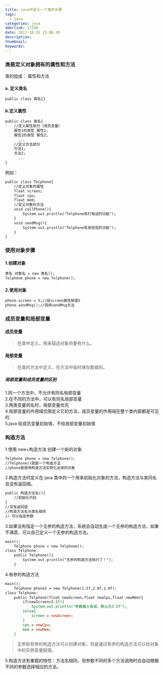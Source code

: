 ```yaml
---
title: java中定义一个类的步骤
tags:
  - java
categories: java
abbrlink: 17330
date: 2017-10-31 15:06:30
description:
thumbnail:
keywords:
---
```


### 类是定义对象拥有的属性和方法

类的组成： 属性和方法

#### a. 定义类名

```jsp
public class 类名{}
```

<!--more-->

#### b.定义属性

```jsp
public class 类名{
    //定义属性部分（成员变量）
    属性1的类型 属性1;
    属性2的类型 属性2;
      ...
    //定义方法部分
    方法1;
    方法2;
      ...
}
```

例如：

```jsp
public class Telphone{
    //定义对象的属性
    float screen;
    float cpu;
    float mem;
    //定义对象的方法
    void callPhone(){
        System.out.println("Telphone有打电话的功能");
    }
    void sendMsg(){
        System.out.println("Telphone有发短信的功能");
    }
}
```

### 使用对象步骤

#### 1.创建对象

```jsp
类名 对象名 = new 类名();
Telphone phone = new Telphone();
```

#### 2.使用对象

```jsp
phone.screen = 5;//给screen属性赋值5
phone.sendMsg();//调用sendMsg方法
```

### 成员变量和局部变量

#### 成员变量

> 在类中定义，用来描述对象将要有什么。

#### 局部变量

> 在类的方法中定义，在方法中临时保存数据的。

##### 局部变量和成员变量的区别

1.同一个方法中，不允许有同名局部变量  
2.在不同的方法中，可以有同名局部变量  
3.两类变量同名时，局部变量优先  
4.局部变量的作用域仅限定义它的方法，成员变量的作用域在整个类内部都是可见的  
5.java 给成员变量初始值，不给局部变量初始值

### 构造方法

1.使用 new+构造方法 创建一个新的对象

```jsp
Telphone phone = new Telphone();
//Telphone()就是一个构造方法
//phone是使用构造方法实例化出来的对象
```

2.构造方法时定义在 java 类中的一个用来初始化对象的方法，构造方法与类同名且没有返回值。

```jsp
public 构造方法名(){
    //初始化代码
}
//没有返回值
//构造方法名与类名相同
// 可以指定参数
```

3.如果没有指定一个无参的构造方法，系统会自动生成一个无参的构造方法，如果不满意，可以自己定义一个无参的构造方法。

```jsp
main():
    Telphone phone = new Telphone();
class Telphone:
    public Telphone(){
        System.out.println("无参的构造方法执行了！");
    }
```

4.有参的构造方法

```jsp
main():
    Telphone phone2 = new Telphone(1.5f,2.0f,2.0f);
class Telphone:
    public Telphone(float newScreen,float newCpu,float newMem){
        if(newScreen<3.5f){
            System.out.println("参数输入有误，默认为3.5f");
        }else{
            screen = newScreen;
        }
        cpu = newCpu;
        mem = newMem;
    }
```

> 无参和有参的构造方法可以创建对象，但是通过有参的构造方法可以给对象中的实例变量赋值。

5.构造方法有重载的特性：方法名相同，但参数不同的多个方法调用时会自动根据不同的参数选择相应的方法。
